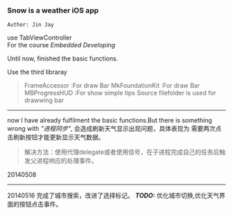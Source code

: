 ### Snow is a weather iOS app

```
Author: Jin Jay
```

use TabViewController  
For the course *Embedded Developing*

Until now, finished the basic functions.

Use the third libraray
> FrameAccessor :For draw Bar
> MkFoundationKit :For draw Bar
> MBProgressHUD :For show simple tips 
> Source filefolder is used for drawwing bar



---

now I have already fulfilment the basic functions.But there is something wrong with *"进程同步"*, 会造成刷新天气显示出现问题，具体表现为 需要两次点击刷新按钮才能更新显示天气数据。

> 解决方法：使用代理delegate或者使用信号，在子进程完成自己的任务后触发父进程响应的处理事件。

20140508

---

20140516 完成了城市搜索，改进了选择标记。
***TODO:*** 优化城市切换,优化天气界面的按钮点击事件。


